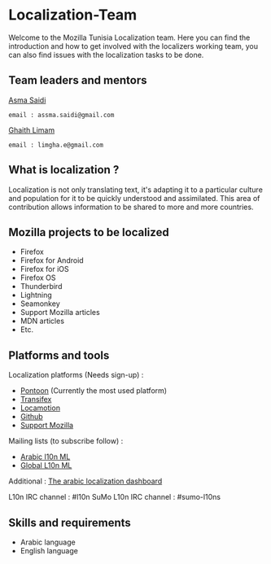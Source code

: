 # Localization-Team
Welcome to the Mozilla Tunisia Localization team. Here you can find the introduction and how to get involved with the localizers working team, you can also find issues with the localization tasks to be done.

## Team leaders and mentors 
 [Asma Saidi](https://mozillians.org/fr/u/asma.saidi/)
  ``` 
  email : assma.saidi@gmail.com
  ```
 [Ghaith Limam](https://mozillians.org/fr/u/Synergy/)
  ``` 
  email : limgha.e@gmail.com
  ```
## What is localization ?  
Localization is not only translating text, it's adapting it to a particular culture and population for it to be quickly understood and assimilated. This area of contribution allows information to be shared to more and more countries.

## Mozilla projects to be localized
  - Firefox
  - Firefox for Android
  - Firefox for iOS
  - Firefox OS
  - Thunderbird
  - Lightning
  - Seamonkey
  - Support Mozilla articles
  - MDN articles
  - Etc.

## Platforms and tools

Localization platforms (Needs sign-up) :
  - [Pontoon](https://pontoon.mozilla.org) (Currently the most used platform)
  - [Transifex](https://www.transifex.com/)
  - [Locamotion](https://mozilla.locamotion.org)
  - [Github](https://github.com/mozilla-l10n/)
  - [Support Mozilla](https://support.mozilla.org/)
 
Mailing lists (to subscribe follow) :
  - [Arabic l10n ML](https://lists.mozilla.org/listinfo/dev-l10n-ar)
  - [Global L10n ML](https://lists.mozilla.org/listinfo/dev-l10n)

Additional :
  [The arabic localization dashboard](https://l10n.mozilla-community.org/webdashboard/?locale=ar)
  
L10n IRC channel : #l10n
SuMo L10n IRC channel : #sumo-l10ns

## Skills and requirements
- Arabic language
- English language
